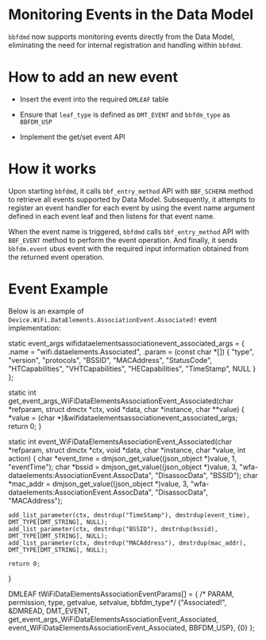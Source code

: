 # Monitoring Events in the Data Model

`bbfdmd` now supports monitoring events directly from the Data Model, eliminating the need for internal registration and handling within `bbfdmd`.

# How to add an new event

- Insert the event into the required `DMLEAF` table

- Ensure that `leaf_type` is defined as `DMT_EVENT` and `bbfdm_type` as `BBFDM_USP`

- Implement the get/set event API

# How it works

Upon starting `bbfdmd`, it calls `bbf_entry_method` API with `BBF_SCHEMA` method to retrieve all events supported by Data Model. Subsequently, it attempts to register an event handler for each event by using the event name argument defined in each event leaf and then listens for that event name.

When the event name is triggered, `bbfdmd` calls `bbf_entry_method` API with `BBF_EVENT` method to perform the event operation. And finally, it sends `bbfdm.event` ubus event with the required input information obtained from the returned event operation.

# Event Example 

Below is an example of `Device.WiFi.DataElements.AssociationEvent.Associated!` event implementation:

static event_args wifidataelementsassociationevent_associated_args = {
	.name = "wifi.dataelements.Associated",
    .param = (const char *[]) {
        "type",
        "version",
        "protocols",
        "BSSID",
        "MACAddress",
        "StatusCode",
        "HTCapabilities",
        "VHTCapabilities",
        "HECapabilities",
        "TimeStamp",
        NULL
    }
};

static int get_event_args_WiFiDataElementsAssociationEvent_Associated(char *refparam, struct dmctx *ctx, void *data, char *instance, char **value)
{
    *value = (char *)&wifidataelementsassociationevent_associated_args;
    return 0;
}

static int event_WiFiDataElementsAssociationEvent_Associated(char *refparam, struct dmctx *ctx, void *data, char *instance, char *value, int action)
{
	char *event_time = dmjson_get_value((json_object *)value, 1, "eventTime");
	char *bssid = dmjson_get_value((json_object *)value, 3, "wfa-dataelements:AssociationEvent.AssocData", "DisassocData", "BSSID");
	char *mac_addr = dmjson_get_value((json_object *)value, 3, "wfa-dataelements:AssociationEvent.AssocData", "DisassocData", "MACAddress");
	
	add_list_parameter(ctx, dmstrdup("TimeStamp"), dmstrdup(event_time), DMT_TYPE[DMT_STRING], NULL);
	add_list_parameter(ctx, dmstrdup("BSSID"), dmstrdup(bssid), DMT_TYPE[DMT_STRING], NULL);
	add_list_parameter(ctx, dmstrdup("MACAddress"), dmstrdup(mac_addr), DMT_TYPE[DMT_STRING], NULL);

    return 0;
}

DMLEAF tWiFiDataElementsAssociationEventParams[] = {
/* PARAM, permission, type, getvalue, setvalue, bbfdm_type*/
{"Associated!", &DMREAD, DMT_EVENT, get_event_args_WiFiDataElementsAssociationEvent_Associated, event_WiFiDataElementsAssociationEvent_Associated, BBFDM_USP},
{0}
};